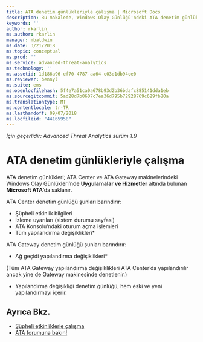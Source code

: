 ```yaml
---
title: ATA denetim günlükleriyle çalışma | Microsoft Docs
description: Bu makalede, Windows Olay Günlüğü'ndeki ATA denetim günlükleri ile nasıl çalışılacağını açıklanmaktadır.
keywords: ''
author: rkarlin
ms.author: rkarlin
manager: mbaldwin
ms.date: 3/21/2018
ms.topic: conceptual
ms.prod: ''
ms.service: advanced-threat-analytics
ms.technology: ''
ms.assetid: 1d186a96-ef70-4787-aa64-c03d1db94ce0
ms.reviewer: bennyl
ms.suite: ems
ms.openlocfilehash: 5f4e7a51ca0a678b93d2b36bdafc885141dda1eb
ms.sourcegitcommit: 5ad28d7b0607c7ea36d795b72928769c629fb80a
ms.translationtype: MT
ms.contentlocale: tr-TR
ms.lasthandoff: 09/07/2018
ms.locfileid: "44165958"
---
```

*İçin geçerlidir: Advanced Threat Analytics sürüm 1.9*

# <a name="working-with-ata-audit-logs"></a>ATA denetim günlükleriyle çalışma

ATA denetim günlükleri; ATA Center ve ATA Gateway makinelerindeki Windows Olay Günlükleri’nde **Uygulamalar ve Hizmetler** altında bulunan **Microsoft ATA**’da saklanır.

ATA Center denetim günlüğü şunları barındırır:
-   Şüpheli etkinlik bilgileri
-   İzleme uyarıları (sistem durumu sayfası)
-   ATA Konsolu’ndaki oturum açma işlemleri
-   Tüm yapılandırma değişiklikleri*

ATA Gateway denetim günlüğü şunları barındırır:
-   Ağ geçidi yapılandırma değişiklikleri* 

(Tüm ATA Gateway yapılandırma değişiklikleri ATA Center’da yapılandırılır ancak yine de Gateway makinesinde denetlenir.)

* Yapılandırma değişikliği denetim günlüğü, hem eski ve yeni yapılandırmayı içerir.


## <a name="see-also"></a>Ayrıca Bkz.
- [Şüpheli etkinliklerle çalışma](working-with-suspicious-activities.md)
- [ATA forumuna bakın!](https://social.technet.microsoft.com/Forums/security/home?forum=mata)
